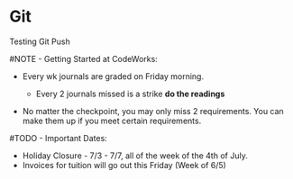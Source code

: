 # Git

Testing Git Push


#NOTE - Getting Started at CodeWorks:

- Every wk journals are graded on Friday morning.
    - Every 2 journals missed is a strike **do the readings**

- No matter the checkpoint, you may only miss 2 requirements. You can make them up if you meet certain requirements.



#TODO - Important Dates:

- Holiday Closure - 7/3 - 7/7, all of the week of the 4th of July.
- Invoices for tuition will go out this Friday (Week of 6/5)